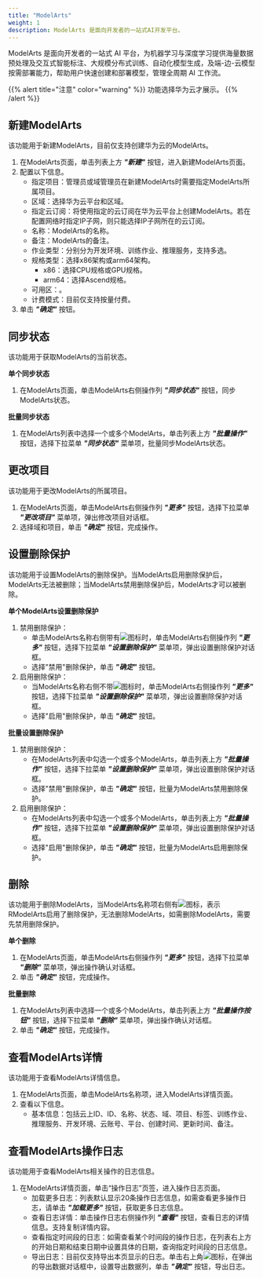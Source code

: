 ```yaml
---
title: "ModelArts"
weight: 1
description: ModelArts 是面向开发者的一站式AI开发平台。
---
```


ModelArts 是面向开发者的一站式 AI 平台，为机器学习与深度学习提供海量数据预处理及交互式智能标注、大规模分布式训练、自动化模型生成，及端-边-云模型按需部署能力，帮助用户快速创建和部署模型，管理全周期 AI 工作流。

{{% alert title="注意" color="warning" %}}
功能选择华为云才展示。
{{% /alert %}}

## 新建ModelArts

该功能用于新建ModelArts，目前仅支持创建华为云的ModelArts。

1. 在ModelArts页面，单击列表上方 **_"新建"_** 按钮，进入新建ModelArts页面。
2. 配置以下信息。
    - 指定项目：管理员或域管理员在新建ModelArts时需要指定ModelArts所属项目。
    - 区域：选择华为云平台和区域。
    - 指定云订阅：将使用指定的云订阅在华为云平台上创建ModelArts。若在配置网络时指定IP子网，则只能选择IP子网所在的云订阅。
    - 名称：ModelArts的名称。
    - 备注：ModelArts的备注。
    - 作业类型：分别分为开发环境、训练作业、推理服务，支持多选。
    - 规格类型：选择x86架构或arm64架构。
        - x86：选择CPU规格或GPU规格。
        - arm64：选择Ascend规格。
    - 可用区：。
    - 计费模式：目前仅支持按量付费。
3. 单击 **_"确定"_** 按钮。

## 同步状态

该功能用于获取ModelArts的当前状态。

**单个同步状态**

1. 在ModelArts页面，单击ModelArts右侧操作列 **_"同步状态"_** 按钮，同步ModelArts状态。

**批量同步状态**

1. 在ModelArts列表中选择一个或多个ModelArts，单击列表上方 **_"批量操作"_** 按钮，选择下拉菜单 **_"同步状态"_** 菜单项，批量同步ModelArts状态。

## 更改项目

该功能用于更改ModelArts的所属项目。

1. 在ModelArts页面，单击ModelArts右侧操作列 **_"更多"_** 按钮，选择下拉菜单 **_"更改项目"_** 菜单项，弹出修改项目对话框。
2. 选择域和项目，单击 **_"确定"_** 按钮，完成操作。

## 设置删除保护

该功能用于设置ModelArts的删除保护。当ModelArts启用删除保护后，ModelArts无法被删除；当ModelArts禁用删除保护后，ModelArts才可以被删除。

**单个ModelArts设置删除保护**

1. 禁用删除保护：
    - 单击ModelArts名称右侧带有![](../../images/computing/delprotect1.png)图标时，单击ModelArts右侧操作列 **_"更多"_** 按钮，选择下拉菜单 **_"设置删除保护"_** 菜单项，弹出设置删除保护对话框。
    - 选择"禁用"删除保护，单击 **_"确定"_** 按钮。
2. 启用删除保护：
    - 当ModelArts名称右侧不带![](../../images/computing/delprotect1.png)图标时，单击ModelArts右侧操作列 **_"更多"_** 按钮，选择下拉菜单 **_"设置删除保护"_** 菜单项，弹出设置删除保护对话框。
    - 选择"启用"删除保护，单击 **_"确定"_** 按钮。

**批量设置删除保护**

1. 禁用删除保护：
    - 在ModelArts列表中勾选一个或多个ModelArts，单击列表上方 **_"批量操作"_** 按钮，选择下拉菜单 **_"设置删除保护"_** 菜单项，弹出设置删除保护对话框。
    - 选择"禁用"删除保护，单击 **_"确定"_** 按钮，批量为ModelArts禁用删除保护。
2. 启用删除保护：
    - 在ModelArts列表中勾选一个或多个ModelArts，单击列表上方 **_"批量操作"_** 按钮，选择下拉菜单 **_"设置删除保护"_** 菜单项，弹出设置删除保护对话框。
    - 选择"启用"删除保护，单击 **_"确定"_** 按钮，批量为ModelArts启用删除保护。

## 删除

该功能用于删除ModelArts，当ModelArts名称项右侧有![](../../images/computing/delprotect1.png)图标，表示RModelArts启用了删除保护，无法删除ModelArts，如需删除ModelArts，需要先禁用删除保护。

**单个删除**

1. 在ModelArts页面，单击ModelArts右侧操作列 **_"更多"_** 按钮，选择下拉菜单 **_"删除"_** 菜单项，弹出操作确认对话框。
2. 单击 **_"确定"_** 按钮，完成操作。

**批量删除**

1. 在ModelArts列表中选择一个或多个ModelArts，单击列表上方 **_"批量操作按钮"_** 按钮，选择下拉菜单 **_"删除"_** 菜单项，弹出操作确认对话框。
2. 单击 **_"确定"_** 按钮，完成操作。

## 查看ModelArts详情

该功能用于查看ModelArts详情信息。

1. 在ModelArts页面，单击ModelArts名称项，进入ModelArts详情页面。
2. 查看以下信息。
    - 基本信息：包括云上ID、ID、名称、状态、域、项目、标签、训练作业、推理服务、开发环境、云账号、平台、创建时间、更新时间、备注。

## 查看ModelArts操作日志

该功能用于查看ModelArts相关操作的日志信息。

1. 在ModelArts详情页面，单击“操作日志”页签，进入操作日志页面。
    - 加载更多日志：列表默认显示20条操作日志信息，如需查看更多操作日志，请单击 **_"加载更多"_** 按钮，获取更多日志信息。
    - 查看日志详情：单击操作日志右侧操作列 **_"查看"_** 按钮，查看日志的详情信息。支持复制详情内容。
    - 查看指定时间段的日志：如需查看某个时间段的操作日志，在列表右上方的开始日期和结束日期中设置具体的日期，查询指定时间段的日志信息。
    - 导出日志：目前仅支持导出本页显示的日志。单击右上角![](../../images/system/download.png)图标，在弹出的导出数据对话框中，设置导出数据列，单击 **_"确定"_** 按钮，导出日志。